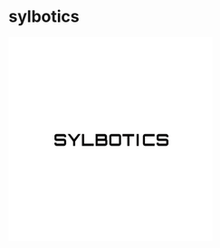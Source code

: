 # sylbotics
<a href="https://www.yahoo.com/"> 
  <img src="images/sylbotics.png" alt="drawing" height = "360" width="360"/>
</a>
